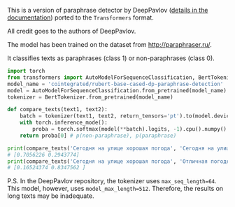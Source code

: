 This is a version of paraphrase detector by DeepPavlov ([details in the documentation](http://docs.deeppavlov.ai/en/master/features/overview.html#ranking-model-docs)) ported to the `Transformers` format. 

All credit goes to the authors of DeepPavlov.

The model has been trained on the dataset from http://paraphraser.ru/. 

It classifies texts as paraphrases (class 1) or non-paraphrases (class 0).

```python
import torch
from transformers import AutoModelForSequenceClassification, BertTokenizer
model_name = 'cointegrated/rubert-base-cased-dp-paraphrase-detection'
model = AutoModelForSequenceClassification.from_pretrained(model_name).cuda()
tokenizer = BertTokenizer.from_pretrained(model_name)

def compare_texts(text1, text2):
    batch = tokenizer(text1, text2, return_tensors='pt').to(model.device)
    with torch.inference_mode():
        proba = torch.softmax(model(**batch).logits, -1).cpu().numpy()
    return proba[0] # p(non-paraphrase), p(paraphrase)

print(compare_texts('Сегодня на улице хорошая погода', 'Сегодня на улице отвратительная погода'))
# [0.7056226 0.2943774]
print(compare_texts('Сегодня на улице хорошая погода', 'Отличная погодка сегодня выдалась'))
# [0.16524374 0.8347562 ]
```

P.S. In the DeepPavlov repository, the tokenizer uses `max_seq_length=64`. 
This model, however, uses `model_max_length=512`. 
Therefore, the results on long texts may be inadequate.